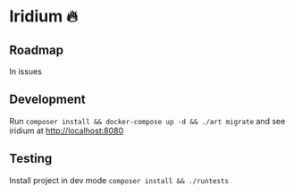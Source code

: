 # Iridium :fire:
## Roadmap
In issues

## Development
Run `composer install && docker-compose up -d && ./art migrate` and see iridium at [http://localhost:8080](http://localhost:8080)

## Testing
Install project in dev mode
`composer install && ./runtests`